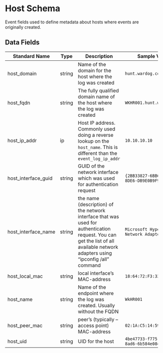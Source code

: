 # Host Schema
Event fields used to define metadata about hosts where events are originally created.

## Data Fields
|Standard Name|Type|Description|Sample Value|
|---|---|---|---|
| host_domain         | string | Name of the domain for the host where the log was created                                                                                                                      | `hunt.wardog.com`                        |
| host_fqdn           | string | The fully qualified domain name of the host where the log was created                                                                                                          | `WKHR001.hunt.wardog.com`                |
| host_ip_addr        | ip     | Host IP address. Commonly used doing a reverse lookup on the `host_name`. This is different than the `event_log_ip_addr`                                                       | `10.10.10.10`                            |
| host_interface_guid | string | GUID of the network interface which was used for authentication request                                                                                                        | `{2BB33827-6BB6-48DB-8DE6-DB9E0B9F9C9B}` |
| host_interface_name | string | the name (description) of the network interface that was used for authentication request. You can get the list of all available network adapters using “ipconfig /all” command | `Microsoft Hyper-V Network Adapter`      |
| host_local_mac      | string | local interface’s MAC-address                                                                                                                                                  | `18:64:72:F3:33:91`                      |
| host_name           | string | Name of the endpoint where the log was created. Usually without the FQDN                                                                                                       | `WkHR001`                                |
| host_peer_mac       | string | peer’s (typically – access point) MAC-address                                                                                                                                  | `02:1A:C5:14:59:C9`                      |
| host_uid            | string | UID for the host                                                                                                                                                               | `4be47733-f775-4a48-8ad6-6b584e084414`   |
